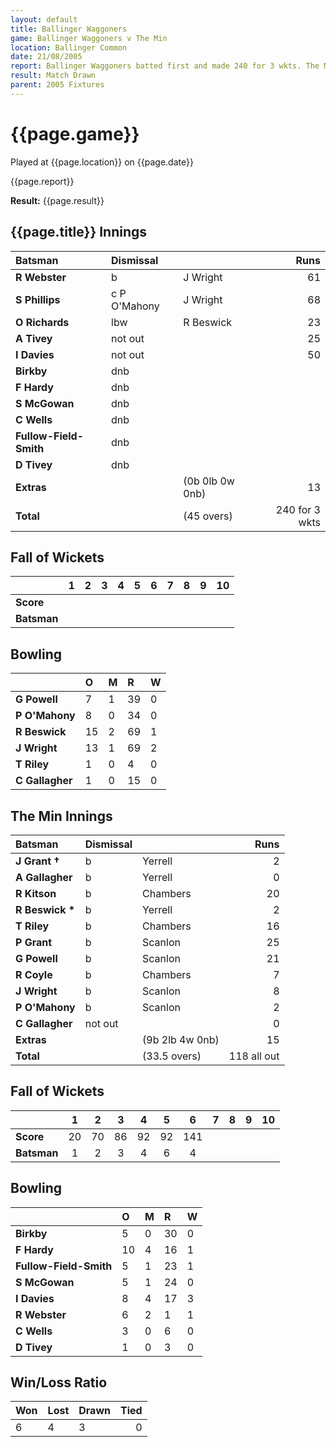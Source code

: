 ```yaml
---
layout: default
title: Ballinger Waggoners
game: Ballinger Waggoners v The Min
location: Ballinger Common
date: 21/08/2005
report: Ballinger Waggoners batted first and made 240 for 3 wkts. The Min replied with 149 for 6 wkts
result: Match Drawn
parent: 2005 Fixtures
---
```


# {{page.game}}

Played at {{page.location}} on {{page.date}}

{{page.report}}

**Result:** {{page.result}}

## {{page.title}} Innings

| Batsman | Dismissal |  | Runs |
|:---|:---|---|---:|
| **R Webster** | b | J Wright | 61 |
| **S Phillips** | c P O'Mahony | J Wright | 68 |
| **O Richards** | lbw | R Beswick | 23 |
| **A Tivey** | not out |  | 25 |
| **I Davies** | not out |  | 50 |
| **Birkby** | dnb |  |  |
| **F Hardy** | dnb |  |  |
| **S McGowan** | dnb |  |  |
| **C Wells** | dnb |  |  |
| **Fullow-Field-Smith** | dnb |  |  |
| **D Tivey** | dnb |  |  |
| **Extras** | | (0b 0lb 0w 0nb) | 13 |
| **Total** | | (45 overs) | 240 for 3 wkts |

## Fall of Wickets

| | 1 | 2 | 3 | 4 | 5 | 6 | 7 | 8 | 9 | 10 |
|---|:---:|:---:|:---:|:---:|:---:|:---:|:---:|:---:|:---:|:---:|
| **Score** |  |  |  |  |  |  |  |  |  |  |
| **Batsman** |  |  |  |  |  |  |  |  |  |  |

## Bowling

| | O | M | R | W |
|---|:---|:---|:---|:---|
| **G Powell** | 7 | 1 | 39 | 0 |
| **P O'Mahony** | 8 | 0 | 34 | 0 |
| **R Beswick** | 15 | 2 | 69 | 1 |
| **J Wright** | 13 | 1 | 69 | 2 |
| **T Riley** | 1 | 0 | 4 | 0 |
| **C Gallagher** | 1 | 0 | 15 | 0 |

## The Min Innings

| Batsman | Dismissal |  | Runs |
|:---|:---|---|---:|
| **J Grant &#8224;** | b | Yerrell | 2 |
| **A Gallagher** | b | Yerrell | 0 |
| **R Kitson** | b | Chambers | 20 |
| **R Beswick &#42;** | b | Yerrell | 2 |
| **T Riley** | b | Chambers | 16 |
| **P Grant** | b | Scanlon | 25 |
| **G Powell** | b | Scanlon | 21 |
| **R Coyle** | b | Chambers | 7 |
| **J Wright** | b | Scanlon | 8 |
| **P O'Mahony** | b | Scanlon | 2 |
| **C Gallagher** | not out |  | 0 |
| **Extras** | | (9b 2lb 4w 0nb) | 15 |
| **Total** | | (33.5 overs) | 118 all out |

## Fall of Wickets

| | 1 | 2 | 3 | 4 | 5 | 6 | 7 | 8 | 9 | 10 |
|---|:---:|:---:|:---:|:---:|:---:|:---:|:---:|:---:|:---:|:---:|
| **Score** | 20 | 70 | 86 | 92 | 92 | 141 |  |  |  |  |
| **Batsman** | 1 | 2 | 3 | 4 | 6 | 4 |  |  |  |  |

## Bowling

| | O | M | R | W |
|---|:---|:---|:---|:---|
| **Birkby** | 5 | 0 | 30 | 0 |
| **F Hardy** | 10 | 4 | 16 | 1 |
| **Fullow-Field-Smith** | 5 | 1 | 23 | 1 |
| **S McGowan** | 5 | 1 | 24 | 0 |
| **I Davies** | 8 | 4 | 17 | 3 |
| **R Webster** | 6 | 2 | 1 | 1 |
| **C Wells** | 3 | 0 | 6 | 0 |
| **D Tivey** | 1 | 0 | 3 | 0 |

## Win/Loss Ratio

| Won | Lost | Drawn | Tied |
|:---|:---|:---|---:|
| 6 | 4 | 3 | 0 |